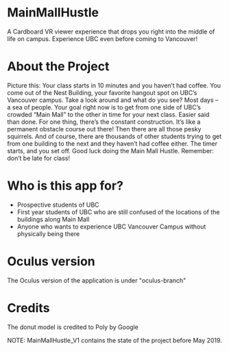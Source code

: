 # MainMallHustle
A Cardboard VR viewer experience that drops you right into the middle of life on campus. Experience UBC even before coming to Vancouver!

# About the Project
Picture this: Your class starts in 10 minutes and you haven’t had coffee. You come out of the Nest Building, your favorite hangout spot on UBC’s Vancouver campus. Take a look around and what do you see? Most days – a sea of people. Your goal right now is to get from one side of UBC’s crowded “Main Mall” to the other in time for your next class. Easier said than done. For one thing, there’s the constant construction. It’s like a permanent obstacle course out there! Then there are all those pesky squirrels. And of course, there are thousands of other students trying to get from one building to the next and they haven’t had coffee either. The timer starts, and you set off. Good luck doing the Main Mall Hustle. Remember: don’t be late for class!

# Who is this app for?
* Prospective students of UBC
* First year students of UBC who are still confused of the locations of the buildings along Main Mall
* Anyone who wants to experience UBC Vancouver Campus without physically being there

# Oculus version
The Oculus version of the application is under "oculus-branch"

# Credits
The donut model is credited to Poly by Google

NOTE: MainMallHustle_V1 contains the state of the project before May 2019.
